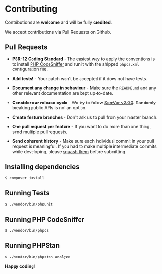 # Contributing

Contributions are **welcome** and will be fully **credited**.

We accept contributions via Pull Requests on [Github](https://github.com/phare/phare).

## Pull Requests

- **PSR-12 Coding Standard** - The easiest way to apply the conventions is to install [PHP CodeSniffer](https://github.com/squizlabs/PHP_CodeSniffer) and run it with the shipped `phpcs.xml` configuration file.

- **Add tests!** - Your patch won't be accepted if it does not have tests.

- **Document any change in behaviour** - Make sure the `README.md` and any other relevant documentation are kept up-to-date.

- **Consider our release cycle** - We try to follow [SemVer v2.0.0](http://semver.org/). Randomly breaking public APIs is not an option.

- **Create feature branches** - Don't ask us to pull from your master branch.

- **One pull request per feature** - If you want to do more than one thing, send multiple pull requests.

- **Send coherent history** - Make sure each individual commit in your pull request is meaningful. If you had to make multiple intermediate commits while developing, please [squash them](http://www.git-scm.com/book/en/v2/Git-Tools-Rewriting-History#Changing-Multiple-Commit-Messages) before submitting.

## Installing dependencies

``` bash
$ composer install
```


## Running Tests

``` bash
$ ./vendor/bin/phpunit
```

## Running PHP CodeSniffer

``` bash
$ ./vendor/bin/phpcs
```

## Running PHPStan

``` bash
$ ./vendor/bin/phpstan analyze
```

**Happy coding**!
